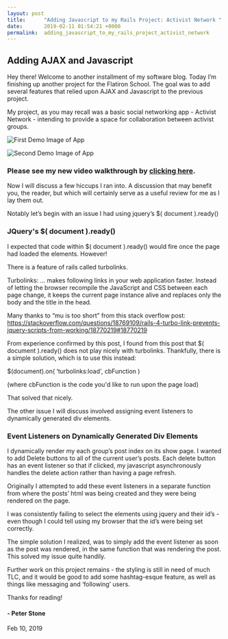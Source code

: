 ```yaml
---
layout: post
title:      "Adding Javascript to my Rails Project: Activist Network "
date:       2019-02-11 01:54:21 +0000
permalink:  adding_javascript_to_my_rails_project_activist_network
---
```


## Adding AJAX and Javascript

Hey there! Welcome to another installment of my software blog. Today I’m finishing up another project for the Flatiron School. The goal was to add several features that relied upon AJAX and Javascript to the previous project.

My project, as you may recall was a basic social networking app - Activist Network - intending to provide a space for collaboration between activist groups.

![First Demo Image of App](https://i.imgur.com/Q875cV3.png)

![Second Demo Image of App](https://i.imgur.com/4N7WJrw.png)

### Please see my new video walkthrough by [clicking here](https://youtu.be/I9sjwTNy3Vs).


Now I will discuss a few hiccups I ran into. A discussion that may benefit you, the reader, but which will certainly serve as a useful review for me as I lay them out.

Notably let’s begin with an issue I had using jquery’s $( document ).ready()

### JQuery's $( document ).ready()

I expected that code within $( document ).ready() would fire once the page had loaded the elements. However!

There is a feature of rails called turbolinks.

Turbolinks:
	... makes following links in your web application faster. Instead of letting the browser recompile the JavaScript and CSS between each page change, it keeps the current page instance alive and replaces only the body and the title in the head.


Many thanks to “mu is too short” from this stack overflow post:
https://stackoverflow.com/questions/18769109/rails-4-turbo-link-prevents-jquery-scripts-from-working/18770219#18770219


From experience confirmed by this post, I found from this post that $( document ).ready() does not play nicely with turbolinks. Thankfully, there is a simple solution, which is to use this instead:

$(document).on( ‘turbolinks:load', cbFunction )

(where cbFunction is the code you'd like to run upon the page load)

That solved that nicely.

The other issue I will discuss involved assigning event listeners to dynamically generated div elements.

### Event Listeners on Dynamically Generated Div Elements

I dynamically render my each group’s post index on its show page. I wanted to add Delete buttons to all of the current user’s posts. Each delete button has an event listener so that if clicked, my javascript asynchronously handles the delete action rather than having a page refresh.

Originally I attempted to add these event listeners in a separate function from where the posts’ html was being created and they were being rendered on the page.

I was consistently failing to select the elements using jquery and their id’s - even though I could tell using my browser that the id’s were being set correctly.

The simple solution I realized, was to simply add the event listener as soon as the post was rendered, in the same function that was rendering the post. This solved my issue quite handily.

Further work on this project remains - the styling is still in need of much TLC, and it would be good to add some hashtag-esque feature, as well as things like messaging and ‘following’ users.

Thanks for reading!

#### - Peter Stone
Feb 10, 2019
